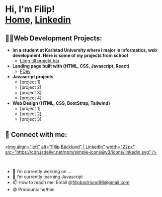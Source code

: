 <h1>Hi, I'm Filip! <br/><a href="https://github.com/filiback100">Home</a>, <a href="https://www.linkedin.com/in/filip-b%C3%A4cklund-9751bb169/">Linkedin </a> </h1>

<h2>👨‍💻Web Development Projects:</h2>

- <b>Im a student at Karlstad University where i major in informatics, web development. Here is some of my projects from school</b>
  - [Lägg till projekt här](#)
- <b> Landing page built with (HTML, CSS, Javascript, React)</b>
  - [FDev](#) 
- <b>Javascript projects</b>
  - [project 1]
  - [project 2]
  - [project 3]
  - [project 4]
- <b>Web Design (HTML, CSS, BootStrap, Tailwind)</b>
   - [project 1]
  - [project 2]
  - [project 3]




<h2> 🤳 Connect with me:</h2>



[<img align="left" alt="Filip Bäcklund" | LinkedIn" width="22px" src="https://cdn.jsdelivr.net/npm/simple-icons@v3/icons/linkedin.svg" />][linkedin]


[linkedin]: https://www.linkedin.com/in/filip-b%C3%A4cklund-9751bb169/



<br> 

- 🔭 I’m currently working on ...
- 🌱 I’m currently learning Javascript 
- 📫 How to reach me: Email @filipbacklund96@gmail.com
- 😄 Pronouns: he/him

